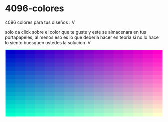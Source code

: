 # 4096-colores
4096 colores para tus diseños :'V

solo da click sobre el color que te guste y este se almacenara en tus portapapeles, al menos eso es lo que deberia hacer en teoria si no lo hace lo siento buesquen ustedes la solucion :V

![alt tag](referencia.png)
